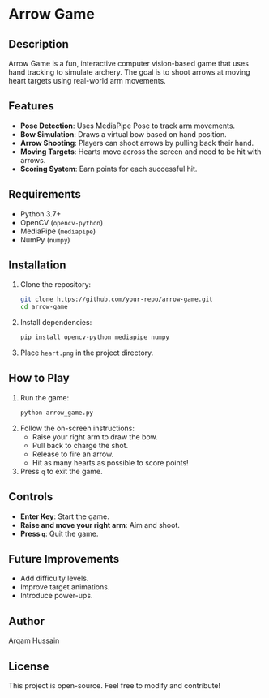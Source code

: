 # Arrow Game

## Description
Arrow Game is a fun, interactive computer vision-based game that uses hand tracking to simulate archery. The goal is to shoot arrows at moving heart targets using real-world arm movements.

## Features
- **Pose Detection**: Uses MediaPipe Pose to track arm movements.
- **Bow Simulation**: Draws a virtual bow based on hand position.
- **Arrow Shooting**: Players can shoot arrows by pulling back their hand.
- **Moving Targets**: Hearts move across the screen and need to be hit with arrows.
- **Scoring System**: Earn points for each successful hit.

## Requirements
- Python 3.7+
- OpenCV (`opencv-python`)
- MediaPipe (`mediapipe`)
- NumPy (`numpy`)

## Installation
1. Clone the repository:
   ```sh
   git clone https://github.com/your-repo/arrow-game.git
   cd arrow-game
   ```
2. Install dependencies:
   ```sh
   pip install opencv-python mediapipe numpy
   ```
3. Place `heart.png` in the project directory.

## How to Play
1. Run the game:
   ```sh
   python arrow_game.py
   ```
2. Follow the on-screen instructions:
   - Raise your right arm to draw the bow.
   - Pull back to charge the shot.
   - Release to fire an arrow.
   - Hit as many hearts as possible to score points!
3. Press `q` to exit the game.

## Controls
- **Enter Key**: Start the game.
- **Raise and move your right arm**: Aim and shoot.
- **Press `q`**: Quit the game.

## Future Improvements
- Add difficulty levels.
- Improve target animations.
- Introduce power-ups.

## Author
Arqam Hussain

## License
This project is open-source. Feel free to modify and contribute!

